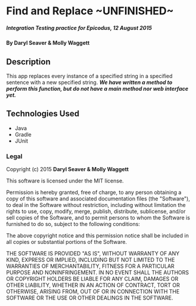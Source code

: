 # Find and Replace ~UNFINISHED~

##### _Integration Testing practice for Epicodus, 12 August 2015_

#### By **Daryl Seaver & Molly Waggett**

## Description

This app replaces every instance of a specified string in a specified sentence with a new specified string. _**We have written a method to perform this function, but do not have a main method nor web interface yet.**_

## Technologies Used

* Java
* Gradle
* JUnit

### Legal

Copyright (c) 2015 **Daryl Seaver & Molly Waggett**

This software is licensed under the MIT license.

Permission is hereby granted, free of charge, to any person obtaining a copy
of this software and associated documentation files (the "Software"), to deal
in the Software without restriction, including without limitation the rights
to use, copy, modify, merge, publish, distribute, sublicense, and/or sell
copies of the Software, and to permit persons to whom the Software is
furnished to do so, subject to the following conditions:

The above copyright notice and this permission notice shall be included in
all copies or substantial portions of the Software.

THE SOFTWARE IS PROVIDED "AS IS", WITHOUT WARRANTY OF ANY KIND, EXPRESS OR
IMPLIED, INCLUDING BUT NOT LIMITED TO THE WARRANTIES OF MERCHANTABILITY,
FITNESS FOR A PARTICULAR PURPOSE AND NONINFRINGEMENT. IN NO EVENT SHALL THE
AUTHORS OR COPYRIGHT HOLDERS BE LIABLE FOR ANY CLAIM, DAMAGES OR OTHER
LIABILITY, WHETHER IN AN ACTION OF CONTRACT, TORT OR OTHERWISE, ARISING FROM,
OUT OF OR IN CONNECTION WITH THE SOFTWARE OR THE USE OR OTHER DEALINGS IN
THE SOFTWARE.

